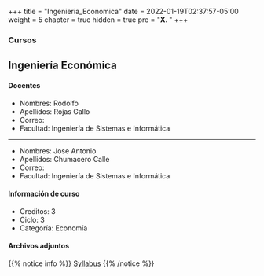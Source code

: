 +++
title = "Ingenieria_Economica"
date = 2022-01-19T02:37:57-05:00
weight = 5
chapter = true
hidden = true
pre = "<b>X. </b>"
+++

### Cursos

## Ingeniería Económica

#### Docentes
+ Nombres: Rodolfo
+ Apellidos: Rojas Gallo
+ Correo: 
+ Facultad: Ingeniería de Sistemas e Informática
---
+ Nombres: Jose Antonio
+ Apellidos: Chumacero Calle
+ Correo: 
+ Facultad: Ingeniería de Sistemas e Informática
#### Información de curso
+ Creditos: 3
+ Ciclo: 3
+ Categoría: Economía
#### Archivos adjuntos
{{% notice info %}}
[Syllabus](https://drive.google.com/uc?export=download&id=1MwDWXqsAl86qJrMh8ccOSB9lK3qFCHdr)
{{% /notice %}}